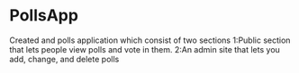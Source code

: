 # PollsApp
Created and polls application which consist of two sections 1:Public section that lets people view polls and vote in them. 2:An admin site that lets you add, change, and delete polls
